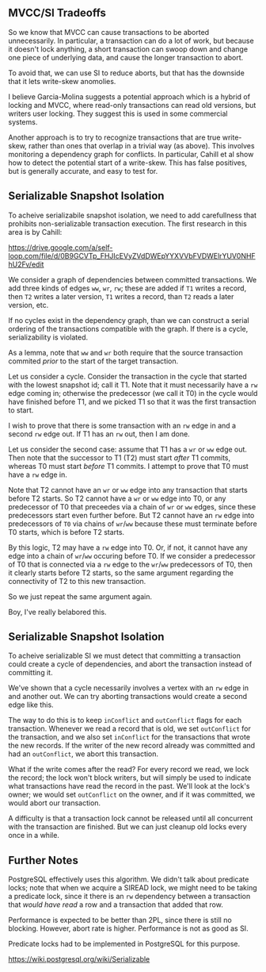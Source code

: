 ## MVCC/SI Tradeoffs

So we know that MVCC can cause transactions to be aborted
unnecessarily. In particular, a transaction can do a lot of work, but
because it doesn't lock anything, a short transaction can swoop down
and change one piece of underlying data, and cause the longer
transaction to abort.

To avoid that, we can use SI to reduce aborts, but that has the
downside that it lets write-skew anomolies.

I believe Garcia-Molina suggests a potential approach which is a
hybrid of locking and MVCC, where read-only transactions can read old
versions, but writers user locking. They suggest this is used in some
commercial systems.

Another approach is to try to recognize transactions that are true
write-skew, rather than ones that overlap in a trivial way (as
above). This involves monitoring a dependency graph for conflicts. In
particular, Cahill et al show how to detect the potential start of a
write-skew. This has false positives, but is generally accurate, and
easy to test for.

## Serializable Snapshot Isolation

To acheive serializabile snapshot isolation, we need to add
carefullness that prohibits non-serializable transaction
execution. The first research in this area is by Cahill:

https://drive.google.com/a/self-loop.com/file/d/0B9GCVTp_FHJIcEVyZVdDWEpYYXVVbFVDWElrYUV0NHFhU2Fv/edit

We consider a graph of dependencies between committed transactions. We
add three kinds of edges `ww`, `wr`, `rw`; these are added if `T1`
writes a record, then `T2` writes a later version, `T1` writes a
record, than `T2` reads a later version, etc.

If no cycles exist in the dependency graph, than we can construct a
serial ordering of the transactions compatible with the graph. If
there is a cycle, serializability is violated.

As a lemma, note that `ww` and `wr` both require that the source
transaction commited *prior* to the start of the target
transaction.

Let us consider a cycle. Consider the transaction in the cycle that
started with the lowest snapshot id; call it T1. Note that it must
necessarily have a `rw` edge coming in; otherwise the predecessor (we
call it T0) in the cycle would have finished before T1, and we picked
T1 so that it was the first transaction to start.

I wish to prove that there is some transaction with an `rw` edge in
and a second `rw` edge out. If T1 has an `rw` out, then I am done.

Let us consider the second case: assume that T1 has a `wr` or `ww`
edge out. Then note that the successor to T1 (T2) must start *after*
T1 commits, whereas T0 must start *before* T1 commits. I attempt to
prove that T0 must have a `rw` edge in.

Note that T2 cannot have an `wr` or `ww` edge into any transaction
that starts before T2 starts. So T2 cannot have a `wr` or `ww` edge
into T0, or any predecessor of T0 that preceedes via a chain of `wr`
or `ww` edges, since these predecessors start even further before. But
T2 cannot have an `rw` edge into predecessors of `T0` via chains of
`wr`/`ww` because these must terminate before T0 starts, which is
before T2 starts.

By this logic, T2 may have a `rw` edge into T0. Or, if not, it cannot
have any edge into a chain of `wr`/`ww` occuring before T0. If we
consider a predecessor of T0 that is connected via a `rw` edge to the
`wr`/`ww` predecessors of T0, then it clearly starts before T2 starts,
so the same argument regarding the connectivity of T2 to this new
transaction.

So we just repeat the same argument again.

Boy, I've really belabored this.

## Serializable Snapshot Isolation

To acheive serializable SI we must detect that committing a
transaction could create a cycle of dependencies, and abort the
transaction instead of committing it.

We've shown that a cycle necessarily involves a vertex with an `rw`
edge in and another out. We can try aborting transactions would create
a second edge like this.

The way to do this is to keep `inConflict` and `outConflict` flags for
each transaction. Whenever we read a record that is old, we set
`outConflict` for the transaction, and we also set `inConflict` for
the transactions that wrote the new records. If the writer of the new
record already was committed and had an `outConflict`, we abort this
transaction.

What if the write comes after the read? For every record we read, we
lock the record; the lock won't block writers, but will simply be used
to indicate what transactions have read the record in the past. We'll
look at the lock's owner; we would set `outConflict` on the owner, and
if it was committed, we would abort our transaction.

A difficulty is that a transaction lock cannot be released until all
concurrent with the transaction are finished. But we can just cleanup
old locks every once in a while.

## Further Notes

PostgreSQL effectively uses this algorithm. We didn't talk about
predicate locks; note that when we acquire a SIREAD lock, we might
need to be taking a predicate lock, since it there is an `rw`
dependency between a transaction that *would have read* a row and a
transaction that added that row.

Performance is expected to be better than 2PL, since there is still no
blocking. However, abort rate is higher. Performance is not as good as
SI.

Predicate locks had to be implemented in PostgreSQL for this purpose.

https://wiki.postgresql.org/wiki/Serializable
